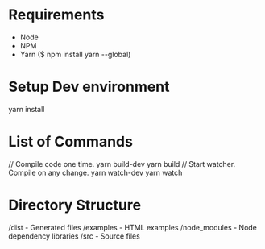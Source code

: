# Requirements
- Node
- NPM
- Yarn ($ npm install yarn --global)

# Setup Dev environment
yarn install

# List of Commands
// Compile code one time.
yarn build-dev
yarn build
// Start watcher. Compile on any change.
yarn watch-dev
yarn watch

# Directory Structure
/dist - Generated files
/examples - HTML examples
/node_modules - Node dependency libraries
/src - Source files